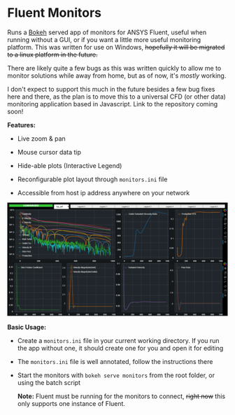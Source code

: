 # Fluent Monitors

Runs a [Bokeh](https://bokeh.pydata.org/en/latest/) served app of monitors for ANSYS Fluent, useful when running without a GUI, or if you want a little more useful monitoring platform. This was written for use on Windows, ~~hopefully it will be migrated to a linux platform in the future.~~

There are likely quite a few bugs as this was written quickly to allow me to monitor solutions while away from home, but as of now, it's *mostly* working.

I don't expect to support this much in the future besides a few bug fixes here and there, as the plan is to move this to a universal CFD (or other data) monitoring application based in Javascript. Link to the repository coming soon!

**Features:**

- Live zoom & pan

- Mouse cursor data tip

- Hide-able plots (Interactive Legend)

- Reconfigurable plot layout through `monitors.ini` file

- Accessible from host ip address anywhere on your network

![monitors](static/monitors.png)

**Basic Usage:**

- Create a `monitors.ini` file in your current working directory. If you run the app without one, it should create one for you and open it for editing

- The `monitors.ini` file is well annotated, follow the instructions there

- Start the monitors with `bokeh serve monitors` from the root folder, or using the batch script
  
  **Note:** Fluent must be running for the monitors to connect, ~~right now~~ this only supports one instance of Fluent.
